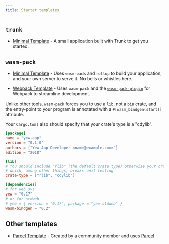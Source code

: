 ```yaml
---
title: Starter templates
---
```


## `trunk`

- [Minimal Template](https://github.com/yewstack/yew-trunk-minimal-template) - A small application built with Trunk to get you started.

## `wasm-pack`

- [Minimal Template](https://github.com/yewstack/yew-wasm-pack-minimal) - Uses `wasm-pack` and
  `rollup` to build your application, and your own server to serve it. No bells or whistles here.

- [Webpack Template](https://github.com/yewstack/yew-wasm-pack-template) - Uses `wasm-pack` and the
  [`wasm-pack-plugin`](https://github.com/wasm-tool/wasm-pack-plugin) for Webpack to streamline development.

Unlike other tools, `wasm-pack` forces you to use a `lib`, not a `bin` crate,
and the entry-point to your program is annotated with a `#[wasm_bindgen(start)]` attribute.

Your `Cargo.toml` also should specify that your crate's type is a "cdylib".

```toml
[package]
name = "yew-app"
version = "0.1.0"
authors = ["Yew App Developer <name@example.com>"]
edition = "2018"

[lib]
# You should include "rlib" (the default crate type) otherwise your crate can't be used as a Rust library
# which, among other things, breaks unit testing
crate-type = ["rlib", "cdylib"]

[dependencies]
# for web_sys
yew = "0.17"
# or for stdweb
# yew = { version = "0.17", package = "yew-stdweb" }
wasm-bindgen = "0.2"
```

## Other templates

- [Parcel Template](https://github.com/spielrs/yew-parcel-template) - Created by a community member
  and uses [Parcel](https://parceljs.org/)
